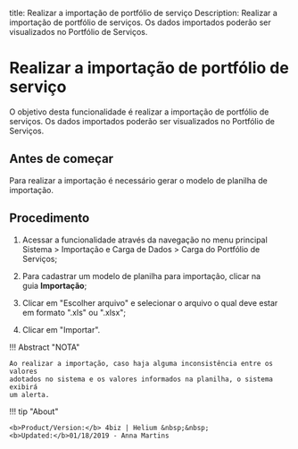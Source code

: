 title: Realizar a importação de portfólio de serviço
Description: Realizar a importação de portfólio de serviços. Os dados importados poderão ser visualizados no Portfólio de Serviços.
# Realizar a importação de portfólio de serviço

O objetivo desta funcionalidade é realizar a importação de portfólio de
serviços. Os dados importados poderão ser visualizados no Portfólio de Serviços.

Antes de começar
--------------------

Para realizar a importação é necessário gerar o modelo de planilha de
importação.

Procedimento
----------------

1.  Acessar a funcionalidade através da navegação no menu principal Sistema \>
    Importação e Carga de Dados \> Carga do Portfólio de Serviços;

2.  Para cadastrar um modelo de planilha para importação, clicar na
    guia **Importação**;

3.  Clicar em "Escolher arquivo" e selecionar o arquivo o qual deve estar em
    formato ".xls" ou ".xlsx";

4.  Clicar em "Importar".

!!! Abstract "NOTA"

    Ao realizar a importação, caso haja alguma inconsistência entre os valores
    adotados no sistema e os valores informados na planilha, o sistema exibirá
    um alerta.

!!! tip "About"

    <b>Product/Version:</b> 4biz | Helium &nbsp;&nbsp;
    <b>Updated:</b>01/18/2019 - Anna Martins

